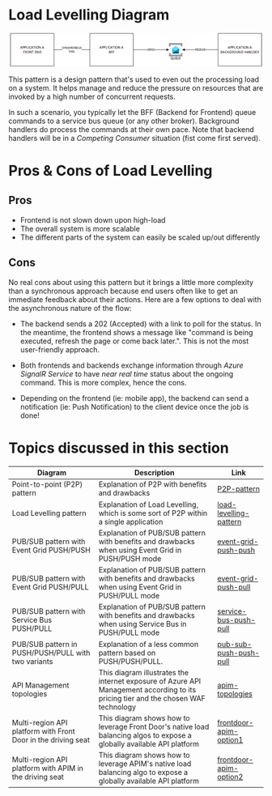 # Load Levelling Diagram
![load-levelling](../../images/loadlevelling.png)

This pattern is a design pattern that's used to even out the processing load on a system. It helps manage and reduce the pressure on resources that are invoked by a high number of concurrent requests.

In such a scenario, you typically let the BFF (Backend for Frontend) queue commands to a service bus queue (or any other broker). Background handlers do process the commands at their own pace. Note that backend handlers will be in a *Competing Consumer* situation (fist come first served).

# Pros & Cons of Load Levelling

## Pros

- Frontend is not slown down upon high-load
- The overall system is more scalable
- The different parts of the system can easily be scaled up/out differently

## Cons
No real cons about using this pattern but it brings a little more complexity than a synchronous approach because end users often like to get an immediate feedback about their actions. Here are a few options to deal with the asynchronous nature of the flow:

- The backend sends a 202 (Accepted) with a link to poll for the status. In the meantime, the frontend shows a message like "command is being executed, refresh the page or come back later.". This is not the most user-friendly approach.
- Both frontends and backends exchange information through *Azure SignalR Service* to have *near real time* status about the ongoing command. This is more complex, hence the cons.

- Depending on the frontend (ie: mobile app), the backend can send a notification (ie: Push Notification) to the client device once the job is done!

# Topics discussed in this section

| Diagram | Description |Link
| ----------- | ----------- | ----------- |
| Point-to-point (P2P) pattern | Explanation of P2P with benefits and drawbacks|[P2P-pattern](point-to-point.md) |
| Load Levelling pattern | Explanation of Load Levelling, which is some sort of P2P within a single application|[load-levelling-pattern](load-levelling.md) |
| PUB/SUB pattern with Event Grid PUSH/PUSH| Explanation of PUB/SUB pattern with benefits and drawbacks when using Event Grid in PUSH/PUSH mode|[event-grid-push-push](pub-sub-event-grid.md) |
| PUB/SUB pattern with Event Grid PUSH/PULL| Explanation of PUB/SUB pattern with benefits and drawbacks when using Event Grid in PUSH/PULL mode|[event-grid-push-pull](pub-sub-event-grid-pull.md) |
| PUB/SUB pattern with Service Bus PUSH/PULL| Explanation of PUB/SUB pattern with benefits and drawbacks when using Service Bus in PUSH/PULL mode|[service-bus-push-pull](pub-sub-servicebus.md) |
| PUB/SUB pattern in PUSH/PUSH/PULL with two variants| Explanation of  a less common pattern based on PUSH/PUSH/PULL.|[pub-sub-push-push-pull](pub-sub-push-push-pull.md) |
| API Management topologies | This diagram illustrates the internet exposure of Azure API Management according to its pricing tier and the chosen WAF technology|[apim-topologies](../../api%20management/topologies.md) |
| Multi-region API platform with Front Door in the driving seat| This diagram shows how to leverage Front Door's native load balancing algos to expose a globally available API platform|[frontdoor-apim-option1](../../api%20management/multi-region-setup/frontdoorapim1.md) |
| Multi-region API platform with APIM in the driving seat| This diagram shows how to leverage APIM's native load balancing algo to expose a globally available API platform|[frontdoor-apim-option2](../../api%20management/multi-region-setup/frontdoorapim2.md) |